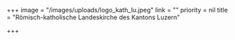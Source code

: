 +++
image = "/images/uploads/logo_kath_lu.jpeg"
link = ""
priority = nil
title = "Römisch-katholische Landeskirche des Kantons Luzern"

+++
